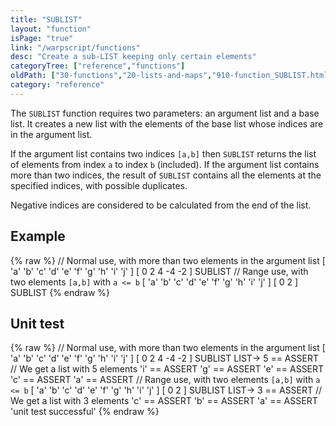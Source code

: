 ```yaml
---
title: "SUBLIST"
layout: "function"
isPage: "true"
link: "/warpscript/functions"
desc: "Create a sub-LIST keeping only certain elements"
categoryTree: ["reference","functions"]
oldPath: ["30-functions","20-lists-and-maps","910-function_SUBLIST.html.md"]
category: "reference"
---
```

 

The `SUBLIST` function requires two parameters: an argument list and a base list.
It creates a new list with the elements of the base list whose indices are in the argument list.

If the argument list contains two indices `[a,b]` then `SUBLIST`
returns the list of elements from index `a` to index `b` (included). 
If the argument list contains more than two indices, the result of `SUBLIST` 
contains all the elements at the specified indices, with possible duplicates.

Negative indices are considered to be calculated from the end of the list.

## Example ##

{% raw %}
<warp10-warpscript-widget backend="{{backend}}"  exec-endpoint="{{execEndpoint}}">// Normal use, with more than two elements in the argument list
[ 'a' 'b' 'c' 'd' 'e' 'f' 'g' 'h' 'i' 'j' ]
[ 0 2 4 -4 -2 ]
SUBLIST
// Range use, with two elements `[a,b]` with `a <= b` 
[ 'a' 'b' 'c' 'd' 'e' 'f' 'g' 'h' 'i' 'j' ]
[ 0 2 ] 
SUBLIST
</warp10-warpscript-widget>
{% endraw %}

## Unit test ##

{% raw %}
<warp10-warpscript-widget backend="{{backend}}"  exec-endpoint="{{execEndpoint}}">// Normal use, with more than two elements in the argument list
[ 'a' 'b' 'c' 'd' 'e' 'f' 'g' 'h' 'i' 'j' ]
[ 0 2 4 -4 -2 ]
SUBLIST
LIST-> 5 == ASSERT // We get a list with 5 elements
'i' == ASSERT
'g' == ASSERT
'e' == ASSERT
'c' == ASSERT
'a' == ASSERT
// Range use, with two elements `[a,b]` with `a <= b` 
[ 'a' 'b' 'c' 'd' 'e' 'f' 'g' 'h' 'i' 'j' ]
[ 0 2 ] 
SUBLIST
LIST-> 3 == ASSERT // We get a list with 3 elements
'c' == ASSERT
'b' == ASSERT
'a' == ASSERT
'unit test successful'
</warp10-warpscript-widget>
{% endraw %}
